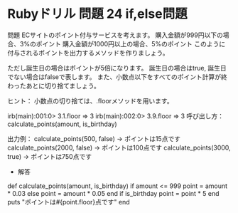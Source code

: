 # Rubyドリル 問題 24 if,else問題

問題
ECサイトのポイント付与サービスを考えます。
購入金額が999円以下の場合、3%のポイント
購入金額が1000円以上の場合、5%のポイント
このように付与されるポイントを出力するメソッドを作りましょう。

ただし誕生日の場合はポイントが5倍になります。
誕生日の場合はtrue, 誕生日でない場合はfalseで表します。
また、小数点以下をすべてのポイント計算が終わったあとに切り捨てましょう。

ヒント：
小数点の切り捨ては、.floorメソッドを用います。

irb(main):001:0> 3.1.floor
=> 3
irb(main):002:0> 3.9.floor
=> 3
呼び出し方：
calculate_points(amount, is_birthday)

出力例：
calculate_points(500, false) → ポイントは15点です
calculate_points(2000, false) → ポイントは100点です
calculate_points(3000, true) → ポイントは750点です

- 解答

def calculate_points(amount, is_birthday)
  if amount <= 999
    point = amount * 0.03
  else
    point = amount * 0.05
  end
  if is_birthday
    point = point * 5
  end
  puts "ポイントは#{point.floor}点です"
end
